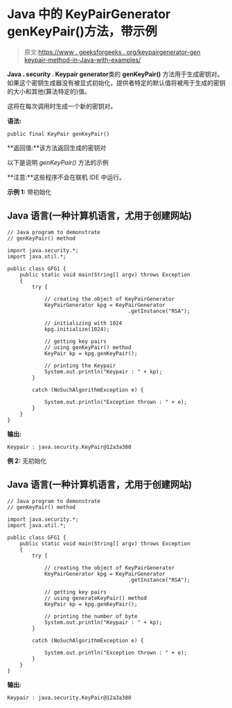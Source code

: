 # Java 中的 KeyPairGenerator genKeyPair()方法，带示例

> 原文:[https://www . geeksforgeeks . org/keypairgenerator-gen keypair-method-in-Java-with-examples/](https://www.geeksforgeeks.org/keypairgenerator-genkeypair-method-in-java-with-examples/)

**Java . security . Keypair generator**类的 **genKeyPair()** 方法用于生成密钥对。
如果这个密钥生成器没有被显式初始化，提供者特定的默认值将被用于生成的密钥的大小和其他(算法特定的)值。

这将在每次调用时生成一个新的密钥对。

**语法:**

```
public final KeyPair genKeyPair()
```

**返回值:**该方法返回生成的密钥对

以下是说明 *genKeyPair()* 方法的示例

**注意:**这些程序不会在联机 IDE 中运行。

**示例 1:** 带初始化

## Java 语言(一种计算机语言，尤用于创建网站)

```
// Java program to demonstrate
// genKeyPair() method

import java.security.*;
import java.util.*;

public class GFG1 {
    public static void main(String[] argv) throws Exception
    {
        try {

            // creating the object of KeyPairGenerator
            KeyPairGenerator kpg = KeyPairGenerator
                                       .getInstance("RSA");

            // initializing with 1024
            kpg.initialize(1024);

            // getting key pairs
            // using genKeyPair() method
            KeyPair kp = kpg.genKeyPair();

            // printing the Keypair
            System.out.println("Keypair : " + kp);
        }

        catch (NoSuchAlgorithmException e) {

            System.out.println("Exception thrown : " + e);
        }
    }
}
```

**输出:**

```
Keypair : java.security.KeyPair@12a3a380
```

**例 2:** 无初始化

## Java 语言(一种计算机语言，尤用于创建网站)

```
// Java program to demonstrate
// genKeyPair() method

import java.security.*;
import java.util.*;

public class GFG1 {
    public static void main(String[] argv) throws Exception
    {
        try {

            // creating the object of KeyPairGenerator
            KeyPairGenerator kpg = KeyPairGenerator
                                       .getInstance("RSA");

            // getting key pairs
            // using generateKeyPair() method
            KeyPair kp = kpg.genKeyPair();

            // printing the number of byte
            System.out.println("Keypair : " + kp);
        }

        catch (NoSuchAlgorithmException e) {

            System.out.println("Exception thrown : " + e);
        }
    }
}
```

**输出:**

```
Keypair : java.security.KeyPair@12a3a380
```